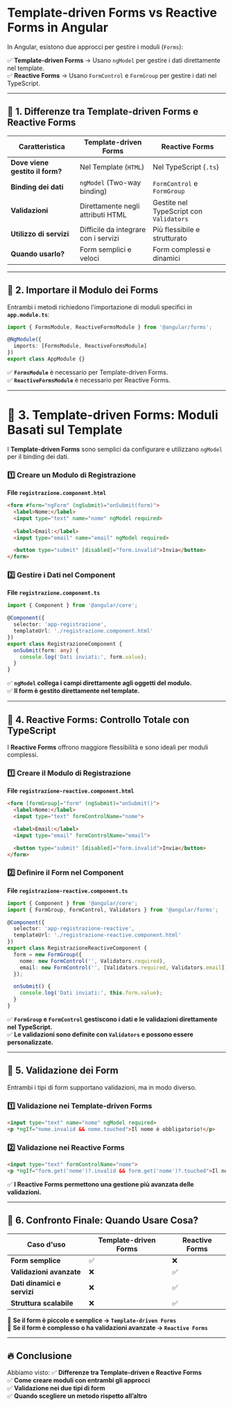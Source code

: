 # Template-driven Forms vs Reactive Forms in Angular

In Angular, esistono due approcci per gestire i moduli (`Forms`):

✅ **Template-driven Forms** → Usano `ngModel` per gestire i dati direttamente nel template.  
✅ **Reactive Forms** → Usano `FormControl` e `FormGroup` per gestire i dati nel TypeScript.  

---

## 📌 1. Differenze tra Template-driven Forms e Reactive Forms

| Caratteristica | Template-driven Forms | Reactive Forms |
|--------------|--------------------|----------------|
| **Dove viene gestito il form?** | Nel Template (`HTML`) | Nel TypeScript (`.ts`) |
| **Binding dei dati** | `ngModel` (Two-way binding) | `FormControl` e `FormGroup` |
| **Validazioni** | Direttamente negli attributi HTML | Gestite nel TypeScript con `Validators` |
| **Utilizzo di servizi** | Difficile da integrare con i servizi | Più flessibile e strutturato |
| **Quando usarlo?** | Form semplici e veloci | Form complessi e dinamici |

---

## 📌 2. Importare il Modulo dei Forms

Entrambi i metodi richiedono l'importazione di moduli specifici in **`app.module.ts`**:

```typescript
import { FormsModule, ReactiveFormsModule } from '@angular/forms';

@NgModule({
  imports: [FormsModule, ReactiveFormsModule]
})
export class AppModule {}
````

✅ **`FormsModule`** è necessario per Template-driven Forms.  
✅ **`ReactiveFormsModule`** è necessario per Reactive Forms.

---

# 📌 3. Template-driven Forms: Moduli Basati sul Template

I **Template-driven Forms** sono semplici da configurare e utilizzano `ngModel` per il binding dei dati.

### **1️⃣ Creare un Modulo di Registrazione**

**File `registrazione.component.html`**

```html
<form #form="ngForm" (ngSubmit)="onSubmit(form)">
  <label>Nome:</label>
  <input type="text" name="nome" ngModel required>
  
  <label>Email:</label>
  <input type="email" name="email" ngModel required>

  <button type="submit" [disabled]="form.invalid">Invia</button>
</form>
```

### **2️⃣ Gestire i Dati nel Component**

**File `registrazione.component.ts`**

```typescript
import { Component } from '@angular/core';

@Component({
  selector: 'app-registrazione',
  templateUrl: './registrazione.component.html'
})
export class RegistrazioneComponent {
  onSubmit(form: any) {
    console.log('Dati inviati:', form.value);
  }
}
```

✅ **`ngModel` collega i campi direttamente agli oggetti del modulo.**  
✅ **Il form è gestito direttamente nel template.**

---

## 📌 4. Reactive Forms: Controllo Totale con TypeScript

I **Reactive Forms** offrono maggiore flessibilità e sono ideali per moduli complessi.

### **1️⃣ Creare il Modulo di Registrazione**

**File `registrazione-reactive.component.html`**

```html
<form [formGroup]="form" (ngSubmit)="onSubmit()">
  <label>Nome:</label>
  <input type="text" formControlName="nome">

  <label>Email:</label>
  <input type="email" formControlName="email">

  <button type="submit" [disabled]="form.invalid">Invia</button>
</form>
```

### **2️⃣ Definire il Form nel Component**

**File `registrazione-reactive.component.ts`**

```typescript
import { Component } from '@angular/core';
import { FormGroup, FormControl, Validators } from '@angular/forms';

@Component({
  selector: 'app-registrazione-reactive',
  templateUrl: './registrazione-reactive.component.html'
})
export class RegistrazioneReactiveComponent {
  form = new FormGroup({
    nome: new FormControl('', Validators.required),
    email: new FormControl('', [Validators.required, Validators.email])
  });

  onSubmit() {
    console.log('Dati inviati:', this.form.value);
  }
}
```

✅ **`FormGroup` e `FormControl` gestiscono i dati e le validazioni direttamente nel TypeScript.**  
✅ **Le validazioni sono definite con `Validators` e possono essere personalizzate.**

---

## 📌 5. Validazione dei Form

Entrambi i tipi di form supportano validazioni, ma in modo diverso.

### **1️⃣ Validazione nei Template-driven Forms**

```html
<input type="text" name="nome" ngModel required>
<p *ngIf="nome.invalid && nome.touched">Il nome è obbligatorio!</p>
```

### **2️⃣ Validazione nei Reactive Forms**

```html
<input type="text" formControlName="nome">
<p *ngIf="form.get('nome')?.invalid && form.get('nome')?.touched">Il nome è obbligatorio!</p>
```

✅ **I Reactive Forms permettono una gestione più avanzata delle validazioni.**

---

## 📌 6. Confronto Finale: Quando Usare Cosa?

|Caso d'uso|Template-driven Forms|Reactive Forms|
|---|---|---|
|**Form semplice**|✅|❌|
|**Validazioni avanzate**|❌|✅|
|**Dati dinamici e servizi**|❌|✅|
|**Struttura scalabile**|❌|✅|

📌 **Se il form è piccolo e semplice → `Template-driven Forms`**  
📌 **Se il form è complesso o ha validazioni avanzate → `Reactive Forms`**

---

## 🔥 Conclusione

Abbiamo visto: ✅ **Differenze tra Template-driven e Reactive Forms**  
✅ **Come creare moduli con entrambi gli approcci**  
✅ **Validazione nei due tipi di form**  
✅ **Quando scegliere un metodo rispetto all’altro**
